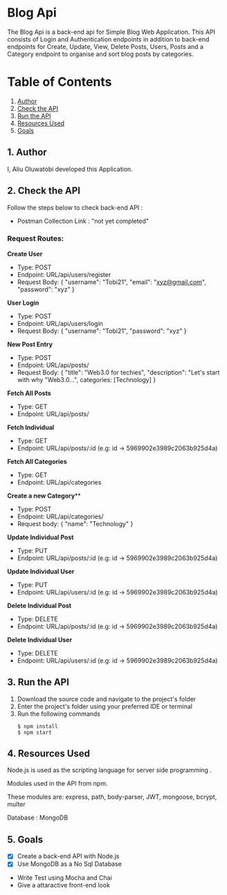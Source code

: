 # Blog Api
The Blog Api is a back-end api for Simple Blog Web Application. This API consists of Login and Authentication endpoints in addition to back-end endpoints for Create, Update, View, Delete Posts, Users, Posts and a Category endpoint to organise  and sort blog posts by categories.

# Table of Contents
1. [Author](#1-author)
2. [Check the API](#2-check-the-api)
3. [Run the API](#3-run-the-api)
4. [Resources Used](#4-resources-used)
5. [Goals](#5-goals)

## 1. Author
   I, Aliu Oluwatobi developed this Application.

## 2. Check the API
   Follow the steps below to check back-end API :

   + Postman Collection Link : "not yet completed"
### Request Routes:

**Create User**

+ Type: POST
+ Endpoint: URL/api/users/register
+ Request Body: { "username": "Tobi21", "email": "xyz@gmail.com", "password": "xyz" }

**User Login**

+ Type: POST
+ Endpoint: URL/api/users/login
+ Request Body: { "username": "Tobi21", "password": "xyz" }

**New Post Entry**

+ Type: POST
+ Endpoint: URL/api/posts/
+ Request Body: { "title": "Web3.0 for techies", "description": "Let's start with why "Web3.0...", categories: [Technology] }

**Fetch All Posts**

+ Type: GET
+ Endpoint: URL/api/posts/

**Fetch Individual**

+ Type: GET
+ Endpoint: URL/api/posts/:id (e.g: id -> 5969902e3989c2063b925d4a)

**Fetch All Categories**

* Type: GET
* Endpoint: URL/api/categories

**Create a new Category****

+ Type: POST
+ Endpoint: URL/api/categories/
+ Request body: { "name": "Technology" }

**Update Individual Post**

+ Type: PUT
+ Endpoint: URL/api/posts/:id (e.g: id -> 5969902e3989c2063b925d4a)

**Update Individual User**

+ Type: PUT
+ Endpoint: URL/api/users/:id (e.g: id -> 5969902e3989c2063b925d4a)

**Delete Individual Post**

+ Type: DELETE
+ Endpoint: URL/api/posts/:id (e.g: id -> 5969902e3989c2063b925d4a)

**Delete Individual User**

+ Type: DELETE
+ Endpoint: URL/api/users/:id (e.g: id -> 5969902e3989c2063b925d4a)

## 3. Run the API
1. Download the source code and navigate to the project's folder
2. Enter the project's folder using your preferred IDE or terminal
3. Run the following commands
   ``` 
   $ npm install
   $ npm start
   ```
## 4. Resources Used

Node.js is used as the scripting language for server side programming .

Modules used in the API from npm. 

These modules are:
express, path, body-parser, JWT, mongoose, bcrypt, multer

Database : MongoDB

## 5. Goals
+ [x] Create a back-end API with Node.js
+ [x] Use MongoDB as a No Sql Database
+ Write Test using Mocha and Chai
+ Give a attaractive front-end look

